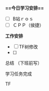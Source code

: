 **==今日学习安排==**

- [ ] B站ｒｏｓ
- [ ] ＣＰＰ（侯捷）

**工作安排**

- [ ] TF树修改
- [ ]

  

  

总结 （下班前写）

学习任务完成

TF